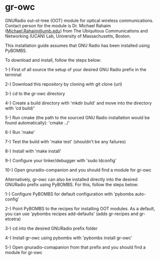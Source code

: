 # gr-owc
GNURadio out-ot-tree (OOT) module for optical wireless communications. Contact person for the module is Dr. Michael Rahaim (<Michael.Rahaim@umb.edu>) from The Ubiquitous Communications and Networking (UCAN) Lab, University of Massachusetts, Boston.

This installation guide assumes that GNU Radio has been installed using PyBOMBS.

To download and install, follow the steps below:

1-) First of all source the setup of your desired GNU Radio prefix in the terminal

2-) Download this repository by cloning with git clone (url)

3-) cd to the gr-owc directory

4-) Create a build directory with 'mkdir build' and move into the directory with 'cd build/'

5-) Run cmake (the path to the sourced GNU Radio installation would be found automatically): 'cmake ../'

6-) Run 'make'

7-) Test the build with 'make test' (shouldn't be any failures)

8-) Install with 'make install'

9-) Configure your linker/debugger with 'sudo ldconfig'

10-) Open gnuradio-companion and you should find a module for gr-owc

Alternatively, gr-owc can also be installed directly into the desired GNURadio prefix using PyBOMBS. For this, follow the steps below:

1-) Configure PyBOMBS for default configuration with 'pybombs auto-config'

2-) Point PyBOMBS to the recipes for installing OOT modules. As a default, you can use 'pybombs recipes add-defaults' (adds gr-recipes and gr-etcetra) 

3-) cd into the desired GNURadio prefix folder

4-) Install gr-owc using pybombs with 'pybombs install gr-owc' 

5-) Open gnuradio-comapanion from that prefix and you should find a module for gr-owc
